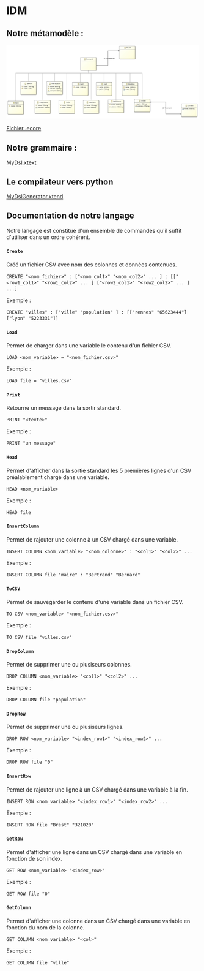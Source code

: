 # IDM

## Notre métamodèle :

![myDsl_class_diagram.jpg](myDsl_class_diagram.jpg)

[Fichier .ecore](org.xtext.example.mydsl/model/generated/MyDsl.ecore)


## Notre grammaire :

[MyDsl.xtext](org.xtext.example.mydsl/src/org/xtext/example/mydsl/MyDsl.xtext)

## Le compilateur vers python

[MyDslGenerator.xtend](org.xtext.example.mydsl/src/org/xtext/example/mydsl/generator/MyDslGenerator.xtend)

## Documentation de notre langage

Notre langage est constitué d'un ensemble de commandes qu'il suffit d'utiliser dans un ordre cohérent.

#### `Create`

Créé un fichier CSV avec nom des colonnes et données contenues.

```
CREATE "<nom_fichier>" : ["<nom_col1>" "<nom_col2>" ... ] : [["<row1_col1>" "<row1_col2>" ... ] ["<row2_col1>" "<row2_col2>" ... ] ...]
```

Exemple :

```
CREATE "villes" : ["ville" "population" ] : [["rennes" "65623444"]["lyon" "5223331"]]
```

#### `Load`

Permet de charger dans une variable le contenu d'un fichier CSV.

```
LOAD <nom_variable> = "<nom_fichier.csv>"
```

Exemple :

```
LOAD file = "villes.csv"
```

#### `Print`

Retourne un message dans la sortir standard.

```
PRINT "<texte>"
```

Exemple :

```
PRINT "un message"
```

#### `Head`

Permet d'afficher dans la sortie standard les 5 premières lignes d'un CSV préalablement chargé dans une variable.

```
HEAD <nom_variable>
```

Exemple :

```
HEAD file
```

#### `InsertColumn`

Permet de rajouter une colonne à un CSV chargé dans une variable.

```
INSERT COLUMN <nom_variable> "<nom_colonne>" : "<col1>" "<col2>" ...
```

Exemple :

```
INSERT COLUMN file "maire" : "Bertrand" "Bernard"
```

#### `ToCSV`

Permet de sauvegarder le contenu d'une variable dans un fichier CSV.

```
TO CSV <nom_variable> "<nom_fichier.csv>"
```

Exemple :

```
TO CSV file "villes.csv"
```

#### `DropColumn`

Permet de supprimer une ou plusiseurs colonnes.

```
DROP COLUMN <nom_variable> "<col1>" "<col2>" ...
```

Exemple :

```
DROP COLUMN file "population"
```

#### `DropRow`

Permet de supprimer une ou plusiseurs lignes.

```
DROP ROW <nom_variable> "<index_row1>" "<index_row2>" ...
```

Exemple :

```
DROP ROW file "0"
```

#### `InsertRow`

Permet de rajouter une ligne à un CSV chargé dans une variable à la fin.

```
INSERT ROW <nom_variable> "<index_row1>" "<index_row2>" ...
```

Exemple :

```
INSERT ROW file "Brest" "321020"
```

#### `GetRow`

Permet d'afficher une ligne dans un CSV chargé dans une variable en fonction de son index.

```
GET ROW <nom_variable> "<index_row>"
```

Exemple :

```
GET ROW file "0"
```

#### `GetColumn`

Permet d'afficher une colonne dans un CSV chargé dans une variable en fonction du nom de la colonne.

```
GET COLUMN <nom_variable> "<col>"
```

Exemple :

```
GET COLUMN file "ville"
```
